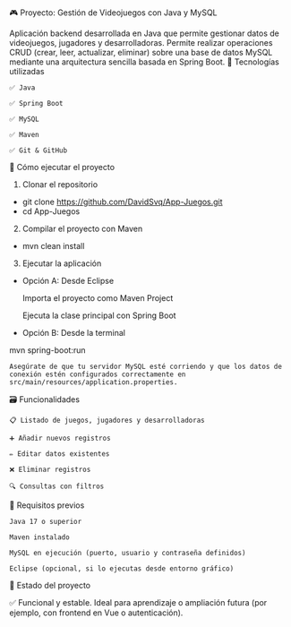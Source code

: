 🎮 Proyecto: Gestión de Videojuegos con Java y MySQL

Aplicación backend desarrollada en Java que permite gestionar datos de videojuegos, jugadores y desarrolladoras. Permite realizar operaciones CRUD (crear, leer, actualizar, eliminar) sobre una base de datos MySQL mediante una arquitectura sencilla basada en Spring Boot.
🧰 Tecnologías utilizadas

    ✅ Java

    ✅ Spring Boot

    ✅ MySQL

    ✅ Maven

    ✅ Git & GitHub

🚀 Cómo ejecutar el proyecto
1. Clonar el repositorio

 - git clone https://github.com/DavidSvq/App-Juegos.git
 - cd App-Juegos

2. Compilar el proyecto con Maven

 - mvn clean install

3. Ejecutar la aplicación
- Opción A: Desde Eclipse

    Importa el proyecto como Maven Project

    Ejecuta la clase principal con Spring Boot

- Opción B: Desde la terminal

mvn spring-boot:run

    Asegúrate de que tu servidor MySQL esté corriendo y que los datos de conexión estén configurados correctamente en src/main/resources/application.properties.

🗃️ Funcionalidades

    📋 Listado de juegos, jugadores y desarrolladoras

    ➕ Añadir nuevos registros

    ✏️ Editar datos existentes

    ❌ Eliminar registros

    🔍 Consultas con filtros

🧪 Requisitos previos

    Java 17 o superior

    Maven instalado

    MySQL en ejecución (puerto, usuario y contraseña definidos)

    Eclipse (opcional, si lo ejecutas desde entorno gráfico)

📌 Estado del proyecto

✅ Funcional y estable. Ideal para aprendizaje o ampliación futura (por ejemplo, con frontend en Vue o autenticación).



